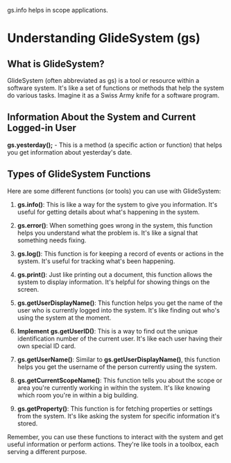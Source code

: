 gs.info helps in scope applications.
# Understanding GlideSystem (gs)

## What is GlideSystem?

GlideSystem (often abbreviated as gs) is a tool or resource within a software system. It's like a set of functions or methods that help the system do various tasks. Imagine it as a Swiss Army knife for a software program.

## Information About the System and Current Logged-in User

**gs.yesterday();** - This is a method (a specific action or function) that helps you get information about yesterday's date.

## Types of GlideSystem Functions

Here are some different functions (or tools) you can use with GlideSystem:

1. **gs.info()**: This is like a way for the system to give you information. It's useful for getting details about what's happening in the system.

2. **gs.error()**: When something goes wrong in the system, this function helps you understand what the problem is. It's like a signal that something needs fixing.

3. **gs.log()**: This function is for keeping a record of events or actions in the system. It's useful for tracking what's been happening.

4. **gs.print()**: Just like printing out a document, this function allows the system to display information. It's helpful for showing things on the screen.

5. **gs.getUserDisplayName()**: This function helps you get the name of the user who is currently logged into the system. It's like finding out who's using the system at the moment.

6. **Implement gs.getUserID()**: This is a way to find out the unique identification number of the current user. It's like each user having their own special ID card.

7. **gs.getUserName()**: Similar to **gs.getUserDisplayName()**, this function helps you get the username of the person currently using the system.

8. **gs.getCurrentScopeName()**: This function tells you about the scope or area you're currently working in within the system. It's like knowing which room you're in within a big building.

9. **gs.getProperty()**: This function is for fetching properties or settings from the system. It's like asking the system for specific information it's stored.

Remember, you can use these functions to interact with the system and get useful information or perform actions. They're like tools in a toolbox, each serving a different purpose.